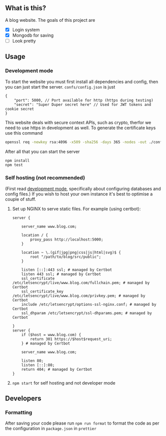 ## What is this?

A blog website. The goals of this project are

-   [x] Login system
-   [x] Mongodb for saving
-   [ ] Look pretty

## Usage

### Development mode

To start the website you must first install all dependencies and config, then you can just start the server.
`confs/config.json` is just

```jsonc
{
	"port": 5000, // Port available for http (https during testing)
	"secret": "Super Duper secret here" // Used for JWT tokens and cookie secret
}
```

This website deals with secure context APIs, such as crypto, therfor we need to use https in development as well.
To generate the certificate keys use this command

```sh
openssl req -newkey rsa:4096 -x509 -sha256 -days 365 -nodes -out ./confs/server.cert -keyout ./confs/server.key
```

After all that you can start the server

```sh
npm install
npm test
```

### Self hosting (not recommended)

(First read [development mode](#development-mode), specifically about configuring databases and config files.)
If you wish to host your own instance it's best to optimise a couple of stuff.

1. Set up NGINX to serve static files. For example (using certbot):

    ```nginx
    server {

    	server_name www.blog.com;

    	location / {
    		proxy_pass http://localhost:5000;
    	}

    	location ~ \.(gif|jpg|png|css|js|html|svg)$ {
    		root "/path/to/blog/src/public";
    	}

    	listen [::]:443 ssl; # managed by Certbot
    	listen 443 ssl; # managed by Certbot
    	ssl_certificate /etc/letsencrypt/live/www.blog.com/fullchain.pem; # managed by Certbot
    	ssl_certificate_key /etc/letsencrypt/live/www.blog.com/privkey.pem; # managed by Certbot
    	include /etc/letsencrypt/options-ssl-nginx.conf; # managed by Certbot
    	ssl_dhparam /etc/letsencrypt/ssl-dhparams.pem; # managed by Certbot

    }
    server {
    	if ($host = www.blog.com) {
    		return 301 https://$host$request_uri;
    	} # managed by Certbot

    	server_name www.blog.com;

    	listen 80;
    	listen [::]:80;
    	return 404; # managed by Certbot
    }
    ```

2. `npm start` for self hosting and not developer mode

## Developers

### Formatting

After saving your code please run `npm run format` to format the code as per the configuration in `package.json` in `prettier`
